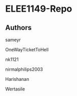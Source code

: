 # ELEE1149-Repo


## Authors

sameyr

OneWayTicketToHell

nk1121

nirmalphilips2003

Harishanan

Wertasile


